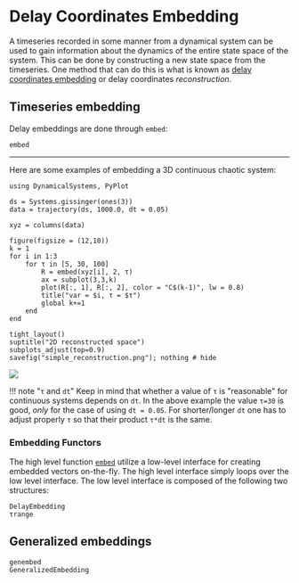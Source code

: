 # Delay Coordinates Embedding

A timeseries recorded in some manner from a dynamical system can be used to gain information about the dynamics of the entire state space of the system. This can be done by constructing a new state space from the timeseries. One method that can do this is what is known as [delay coordinates embedding](https://en.wikipedia.org/wiki/Takens%27_theorem) or delay coordinates *reconstruction*.

## Timeseries embedding

Delay embeddings are done through `embed`:
```@docs
embed
```

---

Here are some examples of embedding a 3D continuous chaotic system:
```@example MAIN
using DynamicalSystems, PyPlot

ds = Systems.gissinger(ones(3))
data = trajectory(ds, 1000.0, dt = 0.05)

xyz = columns(data)

figure(figsize = (12,10))
k = 1
for i in 1:3
    for τ in [5, 30, 100]
        R = embed(xyz[i], 2, τ)
        ax = subplot(3,3,k)
        plot(R[:, 1], R[:, 2], color = "C$(k-1)", lw = 0.8)
        title("var = $i, τ = $τ")
        global k+=1
    end
end

tight_layout()
suptitle("2D reconstructed space")
subplots_adjust(top=0.9)
savefig("simple_reconstruction.png"); nothing # hide
```
![](simple_reconstruction.png)

!!! note "`τ` and `dt`"
    Keep in mind that whether a value of `τ` is "reasonable" for continuous systems depends on `dt`. In the above example the value `τ=30` is good, *only* for the case
    of using `dt = 0.05`. For shorter/longer `dt` one has to adjust properly `τ` so that their product `τ*dt` is the same.

### Embedding Functors
The high level function [`embed`](@ref) utilize a low-level interface for creating embedded vectors on-the-fly. The high level interface simply loops over the low level interface. The low level interface is composed of the following two structures:
```@docs
DelayEmbedding
τrange
```

## Generalized embeddings
```@docs
genembed
GeneralizedEmbedding
```
